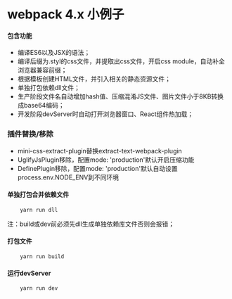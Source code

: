 # webpack 4.x 小例子

#### 包含功能

* 编译ES6以及JSX的语法；
* 编译后缀为.styl的css文件，并提取出css文件，开启css module，自动补全浏览器兼容前缀；
* 根据模板创建HTML文件，并引入相关的静态资源文件；
* 单独打包依赖dll文件；
* 生产阶段文件名自动增加hash值、压缩混淆JS文件、图片文件小于8KB转换成base64编码；
* 开发阶段devServer时自动打开浏览器窗口、React组件热加载；

### 插件替换/移除

* mini-css-extract-plugin替换extract-text-webpack-plugin
* UglifyJsPlugin移除，配置mode: 'production'默认开启压缩功能
* DefinePlugin移除，配置mode: 'production'默认自动设置process.env.NODE_ENV到不同环境

#### 单独打包合并依赖文件

```
	yarn run dll
```

注：build或dev前必须先dll生成单独依赖库文件否则会报错；

#### 打包文件

```
	yarn run build
```

#### 运行devServer

```
	yarn run dev
```
